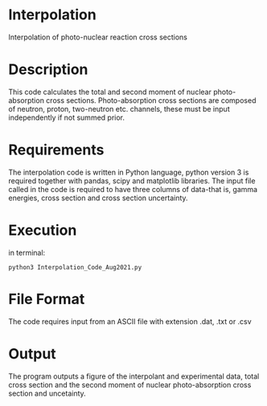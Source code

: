 # Interpolation
Interpolation of photo-nuclear reaction cross sections

# Description
This code calculates the total and second moment of nuclear photo-absorption cross sections.
Photo-absorption cross sections are composed of neutron, proton, two-neutron etc. channels, these must be input independently if not summed prior.

# Requirements
The interpolation code is written in Python language, python version 3 is required together with pandas, scipy and matplotlib libraries.
The input file called in the code is required to have three columns of data-that is, gamma energies, cross section and cross section uncertainty.

# Execution

in terminal: 
```
python3 Interpolation_Code_Aug2021.py
```
# File Format
The code requires input from an ASCII file with extension .dat, .txt or .csv
 
# Output
The program outputs a figure of the interpolant and experimental data, total cross section and the second moment of nuclear photo-absorption cross section and uncetainty.
